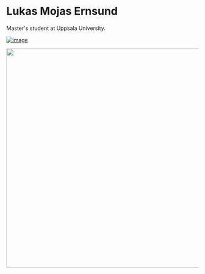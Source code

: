 
# Lukas Mojas Ernsund

Master's student at Uppsala University.

[![image](https://img.shields.io/badge/LinkedIn-0077B5?style=for-the-badge&logo=linkedin&logoColor=white)](https://www.linkedin.com/in/lukas-mojas-ernsund-565a8217a/)

<img width="575px" src="https://github-readme-stats.vercel.app/api?username=lukasernsund&theme=dark&show_icons=true&count_private=true" />
